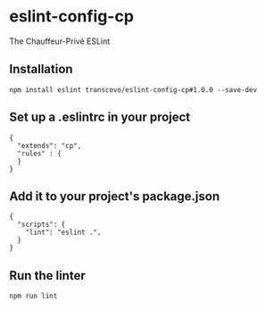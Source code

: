 # eslint-config-cp

The Chauffeur-Privé ESLint


## Installation
```
npm install eslint transcovo/eslint-config-cp#1.0.0 --save-dev
```

## Set up a .eslintrc in your project
```
{
  "extends": "cp",
  "rules" : {
  }
}

```

## Add it to your project's package.json
```
{
  "scripts": {
    "lint": "eslint .",
  }
}
```

## Run the linter
```
npm run lint
```
